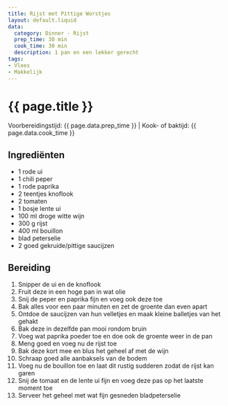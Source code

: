 ```yaml
---
title: Rijst met Pittige Worstjes
layout: default.liquid
data:
  category: Dinner - Rijst
  prep_time: 30 min
  cook_time: 30 min
  description: 1 pan en een lekker gerecht
tags:
- Vlees
- Makkelijk
---
```

# {{ page.title }}

Voorbereidingstijd: {{ page.data.prep_time }} | Kook- of baktijd: {{ page.data.cook_time }}

## Ingrediënten
- 1 rode ui
- 1 chili peper
- 1 rode paprika
- 2 teentjes knoflook
- 2 tomaten
- 1 bosje lente ui
- 100 ml droge witte wijn
- 300 g rijst
- 400 ml bouillon
- blad peterselie
- 2 goed gekruide/pittige saucijzen

## Bereiding
1. Snipper de ui en de knoflook
2. Fruit deze in een hoge pan in wat olie
3. Snij de peper en paprika fijn en voeg ook deze toe
4. Bak alles voor een paar minuten en zet de groente dan even apart
5. Ontdoe de saucijzen van hun velletjes en maak kleine balletjes van het gehakt
6. Bak deze in dezelfde pan mooi rondom bruin
7. Voeg wat paprika poeder toe en doe ook de groente weer in de pan
8. Meng goed en voeg nu de rijst toe
9. Bak deze kort mee en blus het geheel af met de wijn
10. Schraap goed alle aanbaksels van de bodem
11. Voeg nu de bouillon toe en laat dit rustig sudderen zodat de rijst kan garen
12. Snij de tomaat en de lente ui fijn en voeg deze pas op het laatste moment toe
13. Serveer het geheel met wat fijn gesneden bladpeterselie
